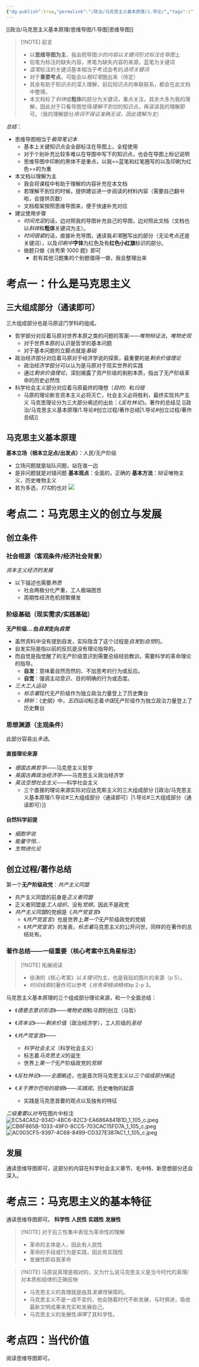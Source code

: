 ```yaml
---
{"dg-publish":true,"permalink":"/政治/马克思主义基本原理/1.导论/","tags":["政治","#马克思主义基本原理","导论"]}
---
```


[[政治/马克思主义基本原理/思维导图/1.导图\|思维导图]]
> [!NOTE] 前言
> - 以**思维导图为主**，我会把导图*少的内容以关键词形式标注在导图*上
> - 铅笔为标注的缺失内容，黑笔为缺失内容的来源，蓝笔为关键词
> - *蓝笔*标注的关键词基本相当于考试会考的*选项关键词*
> - 对于**重要考点**，可能会以*粗红笔*圈出来（待定）
> - 其余有助于知识点的深入理解，前后知识点的串联联系，都会在此文档中整理。
> - 本文档标了*斜体*或**粗体**的部分为关键词，重点关注，其余大多为我的理解，因此对于只看导图觉得*理解不到位*的知识点，再读读我的理解即可。（我的理解部分*用词不保证准确无误，因此理解为主*）

*总结*：
- 思维导图相当于*极简笔记本*
	- 基本上关键知识点会全部标注在导图上，全程使用
	- 对于个别补充比较多难以在导图中写下的知识点，也会在导图上标记说明
	- 思维导图中印刷的黑体不是重点，以我==蓝笔和红笔圈写的以及印刷为红色==的为重
- 本文档以理解为主
	- 我会将课程中有助于理解的内容补充在本文档
	- 若理解不到位的时候，提供建议进一步阅读的材料内容（需要自己翻书啦，会提供页数）
	- 文档框架按照思维导图来，便于快速补充对应
- 建议使用步骤
	- *时间充足*的话，边对照我的导图补充自己的导图，边对照此文档（文档也以*斜体*和**粗体**关键词为主）。
	- *时间很紧*的话，直接补充导图，通读我*彩笔*圈写出的部分（无论考点还是关键词），以及*印刷中***字体**为红色及有**红色小红旗**标识的部分。
	- 做题只做《肖秀荣 1000 题》即可
		- 若有其他习题集的个别题值得一做，我会整理出来
	
# 考点一：什么是马克思主义
## 三大组成部分（通读即可）
三大组成部分也是马原这门学科的组成。
- 哲学部分对应着马原对世界本原之类的问题的答案——*唯物辩证法*，*唯物史观*
	- 对于世界本原的认识是哲学的基本问题
	- 对于基本问题的立脚点就是*基础*
- 政治经济部分对应着马原对于经济学说的探索，最重要的是*剩余价值理论*
	- 政治经济学部分可以认为是马原对于现实世界的实践
	- 通过*剩余价值理论*，深刻揭露了资产阶级的剥削本质，指出了无产阶级革命的历史必然性
- 科学社会主义部分对应着马原最终的理想（*目的*）和*归宿*
	- 马原的理论断言资本主义必将灭亡，社会主义必将胜利，最终实现共产主义
马克思理论分为三大部分阐述的出处：《*反杜林论*》。著作的总结见 [[政治/马克思主义基本原理/1.导论#创立过程/著作总结\|1.导论#创立过程/著作总结]]

## 马克思主义基本原理
**基本立场（根本立足点/出发点）**：人民/无产阶级
- 立场问题就是站队问题，站在谁一边
- 是非问题就是对错问题
**基本观点**：全面的，正确的
**基本方法**：辩证唯物主义，历史唯物主义
- 若为多选，*打勾*的也对
![](https://obsidian-tupian.oss-cn-beijing.aliyuncs.com/image/202407042304339.jpeg)

# 考点二：马克思主义的创立与发展
##  创立条件
### 社会根源（客观条件/经济社会背景）
*资本主义经济的发展*
- 以下描述也需要*熟悉*
	- 社会两极分化严重，工人极端困苦
	- 周期性经济危机频繁爆发
### 阶级基础（现实需求/实践基础）
**无产阶级... 由*自发*走向*自觉***
- 虽然资料中没有提到自发，实际隐含了这个过程是*自发*到*自觉*的。
- 自发实际是指以前的反抗是没有理论指导的。
- 而自觉是指觉醒了的无产阶级意识到需要总结经验教训，需要科学的革命理论的指导。
	- **自发**：意味着自然而然的、不加思考的行为或反应。
	- **自觉**：强调主动意识、目的明确的行为或态度。
- *三大工人运动*
	- *标志着*现代无产阶级作为独立政治力量登上了历史舞台
	- *辨析*：《史纲》中，*五四运动*标志着*中国*无产阶级作为独立政治力量登上了历史舞台
### 思想渊源（主观条件）
此部分容易出*多选*。
#### 直接理论来源
- *德国古典哲学*——马克思主义哲学
- *英国古典政治经济学*——马克思主义政治经济学
- *英法空想社会主义*——科学社会主义
	- 三个直接的理论来源实际对应达克斯主义的三大组成部分 [[政治/马克思主义基本原理/1.导论#三大组成部分（通读即可）\|1.导论#三大组成部分（通读即可）]]
#### 自然科学前提
- *细胞学说*
- *能量守恒...*
- *生物进化论*

## 创立过程/著作总结
第一个**无产阶级政党**：*共产主义同盟*
- 共产主义同盟的前身是*正义者同盟*
- 正义者同盟是*工人组织*，没有*党纲*，因此不是政党
- *共产主义同盟*的党纲是《*共产党宣言*》
	- 《*共产党宣言*》也是世界上*第一个*无产阶级政党的党纲
	- 《*共产党宣言*》的发表，*标志着*马克思主义的公开问世，同样的在著作的总结处有。
### 著作总结——一级重要（核心考案中五角星标注）

> [!NOTE] 拓展阅读
> - 徐涛的《核心考案》以*关键词*为主，也是我贴的图片的来源（p 5）。
> - *时间线索*的著作可以参考《*肖秀荣精讲精练*》p 2-p 3。

马克思主义基本原理的三个组成部分理论来源，和一个全面总结：
- 《*德意志意识形态*》——*唯物史观*和*马哲*的创立（马哲）
- 《*资本论*》——*剩余价值*（政治经济学），工人阶级的*圣经*
- 《*共产党宣言*》——
	- *科学社会主义*（科学社会主义）
	- 标志着*马克思主义*的诞生
	- 世界上*第一个*无产阶级政党的*党纲*
- 《*反杜林论*》——*全面*阐述，也是首次将马克思主义以*三个组成部分*阐述

- 《*关于费尔巴哈的提纲*》——*实践观*，历史唯物的起源
	- 实践是马克思首要的观点以及独有的特征

*二级重要*以*对号*在图片中标注
![EC54CA52-934D-4BC6-82C3-EA686A841B1D_1_105_c.jpeg](https://obsidian-tupian.oss-cn-beijing.aliyuncs.com/image/202407042348228.jpeg)
![CB6F865B-1033-49F0-8CC5-703CAC15FD7A_1_105_c.jpeg](https://obsidian-tupian.oss-cn-beijing.aliyuncs.com/image/202407042348852.jpeg)
![AC003CF5-9397-4C68-8499-CD327E387AC1_1_105_c.jpeg](https://obsidian-tupian.oss-cn-beijing.aliyuncs.com/image/202407042348453.jpeg)

## 发展
通读思维导图即可，这部分的内容在科学社会主义章节、毛中特、新思想部分还会深入。
# 考点三：马克思主义的基本特征
通读思维导图即可。
**科学性**
**人民性**
**实践性**
**发展性**

> [!NOTE] 对于后三性集中表现为革命性的理解
> - 革命的主体是人，因此有人民性
> - 革命的手段或行为是实践，因此有实践性
> - 发展性即自我革命

> [!NOTE] 马原说真理是相对的，又为什么说马克思主义是当今时代的真理/对本质和规律的正确反映
> - 马克思主义的真理就是由其*发展性*保障的。
> - 马克思主义不是一成不变的，他会随着时代不断发展，与时俱进，吸收最新文明成果来充实和发展自己。
> - 马克思主义的发展性*保障*了其科学性。
# 考点四：当代价值
阅读思维导图即可。